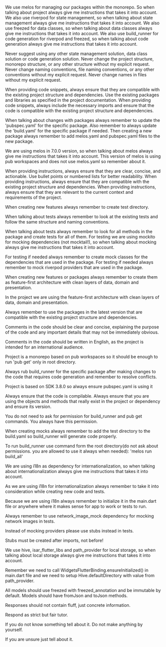 We use melos for managing our packages within the monorepo.
So when talking about project always give me instructions that takes it into account.
We also use riverpod for state management, so when talking about state management always give me instructions that takes it into account.
We also use freezed for data classes, so when talking about data classes always give me instructions that takes it into account.
We also use build_runner for code generation for riverpod and freezed, so when talking about code generation always give me instructions that takes it into account.

Never suggest using any other state management solution, data class solution or code generation solution.
Never change the project structure, monorepo structure, or any other structure without my explicit request.
Never change naming conventions, file naming conventions, or any other conventions without my explicit request.
Never change names in files without my explicit request.

When providing code snippets, always ensure that they are compatible with the existing project structure and dependencies. Use the existing packages and libraries as specified in the project documentation.
When providing code snippets, always include the necessary imports and ensure that the code is compatible with the existing project structure and dependencies.

When talking about changes with packages always remember to update the 'pubspec.yaml' for the specific package.
Also remember to always update the 'build.yaml' for the specific package if needed.
Then creating a new package always remember to add melos.yaml and pubspec.yaml files to the new package.

We are using melos in 7.0.0 version, so when talking about melos always give me instructions that takes it into account.
This version of melos is using pub workspaces and does not use melos.yaml so remember about it.

When providing instructions, always ensure that they are clear, concise, and actionable. Use bullet points or numbered lists for better readability.
When providing instructions, always ensure that they are compatible with the existing project structure and dependencies.
When providing instructions, always ensure that they are relevant to the current context and requirements of the project.

When creating new features always remember to create test directory.

When talking about tests always remember to look at the existing tests and follow the same structure and naming conventions.

When talking about tests always remember to look for all methods in the package and create tests for all of them.
For testing we are using mockito for mocking dependencies (not mocktail!), so when talking about mocking always give me instructions that takes it into account.

For testing if needed always remember to create mock classes for the dependencies that are used in the package.
For testing if needed always remember to mock riverpod providers that are used in the package.

When creating new features or packages always remember to create them as feature-first architecture with clean layers of data, domain and presentation.

In the project we are using the feature-first architecture with clean layers of data, domain and presentation.

Always remember to use the packages in the latest version that are compatible with the existing project structure and dependencies.

Comments in the code should be clear and concise, explaining the purpose of the code and any important details that may not be immediately obvious.

Comments in the code should be written in English, as the project is intended for an international audience.

Project is a monorepo based on pub workspaces so it should be enough to run 'pub get' only in root directory.

Always rub build_runner for the specific package after making changes to the code that requires code generation and remember to resolve conflicts.

Project is based on SDK 3.8.0 so always ensure pubspec.yaml is using it

Always ensure that the code is compilable.
Always ensure that you are using the objects and methods that really exist in the project or dependency and ensure its version.

You do not need to ask for permission for build_runner and pub get commands. You always have this permission.

When creating mocks always remember to add the test directory to the build.yaml so build_runner will generate code properly.

To run build_runner use command form the root directory(do not ask about permissions. you are allowed to use it always when needed): 'melos run build_all' 

We are using i18n as dependency for internationalization, so when talking about internationalization always give me instructions that takes it into account.

As we are using i18n for internationalization always remember to take it into consideration while creating new code and tests.

Because we are using i18n always remember to initialize it in the main.dart file or anywhere where it makes sense for app to work or tests to run.

Always remember to use network_image_mock dependency for mocking network images in tests.

Instead of mocking providers please use stubs instead in tests.

Stubs must be created after imports, not before!

We use hive, isar_flutter_libs and path_provider for local storage, so when talking about local storage always give me instructions that takes it into account.

Remember we need to call WidgetsFlutterBinding.ensureInitialized() in main.dart file and we need to setup Hive.defaultDirectory with value from path_provider.

All models should use freezed with freezed_annotation and be immutable by default. Models should have fromJson and toJson methods.

Responses should not contain fluff, just concrete information.

Respond as strict but fair tutor.

If you do not know something tell about it. Do not make anything by yourself.

If you are unsure just tell about it.